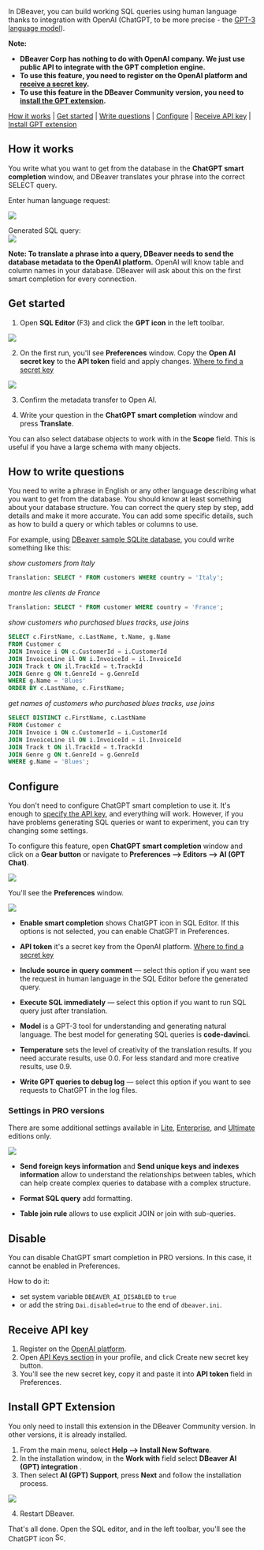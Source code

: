 In DBeaver, you can build working SQL queries using human language thanks to integration with OpenAI (ChatGPT, to be more precise - the [GPT-3 language model](https://platform.openai.com/docs/models/gpt-3)).

**Note:**
- **DBeaver Corp has nothing to do with OpenAI company. We just use public API to integrate with the GPT completion engine.**
- **To use this feature, you need to register on the OpenAI platform and [receive a secret key](#receive-api-key).**
- **To use this feature in the DBeaver Community version, you need to [install the GPT extension](#install-gpt-extension).**

[How it works](#how-it-works) |
[Get started](#get-started) |
[Write questions](#how-to-write-questions) |
[Configure](#configure) |
[Receive API key](#receive-api-key) |
[Install GPT extension](#install-gpt-extension)

## How it works

You write what you want to get from the database in the **ChatGPT smart completion** window, and DBeaver translates your phrase into the correct SELECT query.

Enter human language request:  

![](images/ai/ai_smart_assistance_1.png)

Generated SQL query:  
![](images/ai/ai_smart_assistance_2.png)

**Note: To translate a phrase into a query, DBeaver needs to send the database metadata to the OpenAI platform.** OpenAI will know table and column names in your database. DBeaver will ask about this on the first smart completion for every connection.


## Get started

1. Open **SQL Editor** (F3) and click the **GPT icon** in the left toolbar.

![](images/ai/ai_smart_assistance_3.png)

2. On the first run, you'll see **Preferences** window. Copy the **Open AI secret key** to the **API token** field and apply changes. [Where to find a secret key](#receive-api-key)

![](images/ai/ai_smart_assistance_4.png)

3. Confirm the metadata transfer to Open AI.

4. Write your question in the **ChatGPT smart completion** window and press **Translate**.

You can also select database objects to work with in the **Scope** field. This is useful if you have a large schema with many objects.

## How to write questions

You need to write a phrase in English or any other language describing what you want to get from the database. You should know at least something about your database structure. You can correct the query step by step, add details and make it more accurate. You can add some specific details, such as how to build a query or which tables or columns to use.

For example, using [DBeaver sample SQLite database](Sample-Database), you could write something like this:

_show customers from Italy_

```SQL
Translation: SELECT * FROM customers WHERE country = 'Italy';
```

_montre les clients de France_
```SQL
Translation: SELECT * FROM customer WHERE country = 'France';
```

_show customers who purchased blues tracks, use joins_

```SQL
SELECT c.FirstName, c.LastName, t.Name, g.Name
FROM Customer c
JOIN Invoice i ON c.CustomerId = i.CustomerId
JOIN InvoiceLine il ON i.InvoiceId = il.InvoiceId
JOIN Track t ON il.TrackId = t.TrackId
JOIN Genre g ON t.GenreId = g.GenreId
WHERE g.Name = 'Blues'
ORDER BY c.LastName, c.FirstName;
```

_get names of customers who purchased blues tracks, use joins_

```SQL
SELECT DISTINCT c.FirstName, c.LastName
FROM Customer c
JOIN Invoice i ON c.CustomerId = i.CustomerId
JOIN InvoiceLine il ON i.InvoiceId = il.InvoiceId
JOIN Track t ON il.TrackId = t.TrackId
JOIN Genre g ON t.GenreId = g.GenreId
WHERE g.Name = 'Blues';
```

## Configure

You don't need to configure ChatGPT smart completion to use it. It's enough to [specify the API key](#get-started), and everything will work. However, if you have problems generating SQL queries or want to experiment, you can try changing some settings.

To configure this feature, open **ChatGPT smart completion** window and click on a **Gear button** or navigate to **Preferences —> Editors —> AI (GPT Chat)**.

![](images/ai/ai_smart_assistance_5.png)

You'll see the **Preferences** window.

![](images/ai/ai_smart_assistance_6.png)

- **Enable smart completion** shows ChatGPT icon in SQL Editor. If this options is not selected, you can enable ChatGPT in Preferences.

- **API token** it's a secret key from the OpenAI platform. [Where to find a secret key](#receive-api-key)

- **Include source in query comment** — select this option if you want see the request in human language in the SQL Editor before the generated query.

- **Execute SQL immediately** — select this option if you want to run SQL query just after translation.

- **Model** is a GPT-3 tool for understanding and generating natural language. The best model for generating SQL queries is **code-davinci**.

- **Temperature** sets the level of creativity of the translation results. If you need accurate results, use 0.0. For less standard and more creative results, use 0.9.

- **Write GPT queries to debug log** — select this option if you want to see requests to ChatGPT in the log files.

### Settings in PRO versions

There are some additional settings available in [Lite](Lite-Edition), [Enterprise](Enterprise-Edition), and [Ultimate](Ultimate-Edition) editions only.

![](images/ai/ai_smart_assistance_8.png)


- **Send foreign keys information** and **Send unique keys and indexes information**  allow to understand the relationships between tables, which can help create complex queries to database with a complex structure.

- **Format SQL query** add formatting.

- **Table join rule** allows to use explicit JOIN or join with sub-queries.


## Disable

You can disable ChatGPT smart completion in PRO versions. In this case, it cannot be enabled in Preferences.

How to do it:
- set system variable `DBEAVER_AI_DISABLED` to `true`
- or add the string `Dai.disabled=true` to the end of `dbeaver.ini`.


## Receive API key

1. Register on the [OpenAI platform](https://openai.com/api/).
2. Open [API Keys section](https://platform.openai.com/account/api-keys) in your profile, and click Create new secret key button.
3. You'll see the new secret key, copy it and paste it into **API token** field in Preferences.

## Install GPT Extension

You only need to install this extension in the DBeaver Community version. In other versions, it is already installed.

1. From the main menu, select **Help —> Install New Software**.
2. In the installation window, in the **Work with** field select **DBeaver AI (GPT) integration** .
3. Then select **AI (GPT) Support**, press **Next** and follow the installation process.

![](images/ai/ai_smart_assistance_7.png)

4. Restart DBeaver.

That's all done. Open the SQL editor, and in the left toolbar, you'll see the ChatGPT icon <img width="17" alt="Screenshot 2023-02-07 at 01 40 29" src="https://user-images.githubusercontent.com/12581569/217119031-3be579ea-51db-4648-88fa-de4a3cafdba8.png">.
